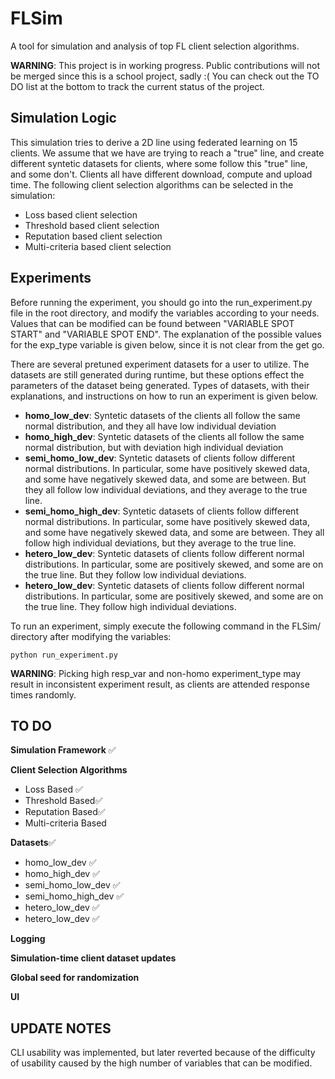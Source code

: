 # FLSim

A tool for simulation and analysis of top FL client selection algorithms.

**WARNING**: This project is in working progress. Public contributions will not be merged since this is a school project, sadly :( You can check out the TO DO list at the bottom to track the current status of the project.

## Simulation Logic

This simulation tries to derive a 2D line using federated learning on 15 clients. We assume that we have are trying to reach a "true" line, and create different syntetic datasets for clients, where some follow this "true" line, and some don't. Clients all have different download, compute and upload time. The following client selection algorithms can be selected in the simulation:

- Loss based client selection
- Threshold based client selection
- Reputation based client selection
- Multi-criteria based client selection

## Experiments

Before running the experiment, you should go into the run_experiment.py file in the root directory, and modify the variables according to your needs. Values that can be modified can be found between "VARIABLE SPOT START" and "VARIABLE SPOT END". The explanation of the possible values for the exp_type variable is given below, since it is not clear from the get go.

There are several pretuned experiment datasets for a user to utilize. The datasets are still generated during runtime, but these options effect the parameters of the dataset being generated. Types of datasets, with their explanations, and instructions on how to run an experiment is given below.

- **homo_low_dev**: Syntetic datasets of the clients all follow the same normal distribution, and they all have low individual deviation
- **homo_high_dev**: Syntetic datasets of the clients all follow the same normal distribution, but with deviation high individual deviation
- **semi_homo_low_dev**: Syntetic datasets of clients follow different normal distributions. In particular, some have positively skewed data, and some have negatively skewed data, and some are between. But they all follow low individual deviations, and they average to the true line.
- **semi_homo_high_dev**: Syntetic datasets of clients follow different normal distributions. In particular, some have positively skewed data, and some have negatively skewed data, and some are between. They all follow high individual deviations, but they average to the true line.
- **hetero_low_dev**: Syntetic datasets of clients follow different normal distributions. In particular, some are positively skewed, and some are on the true line. But they follow low individual deviations.
- **hetero_low_dev**: Syntetic datasets of clients follow different normal distributions. In particular, some are positively skewed, and some are on the true line. They follow high individual deviations.

To run an experiment, simply execute the following command in the FLSim/ directory after modifying the variables:

```shell
python run_experiment.py
```

**WARNING**: Picking high resp_var and non-homo experiment_type may result in inconsistent experiment result, as clients are attended response times randomly.

## TO DO

**Simulation Framework** ✅

**Client Selection Algorithms**

- Loss Based ✅
- Threshold Based✅
- Reputation Based✅
- Multi-criteria Based

**Datasets**✅

- homo_low_dev ✅
- homo_high_dev ✅
- semi_homo_low_dev ✅
- semi_homo_high_dev ✅
- hetero_low_dev ✅
- hetero_low_dev ✅

**Logging**

**Simulation-time client dataset updates**

**Global seed for randomization**

**UI**


## UPDATE NOTES

CLI usability was implemented, but later reverted because of the difficulty of usability caused by the high number of variables that can be modified.